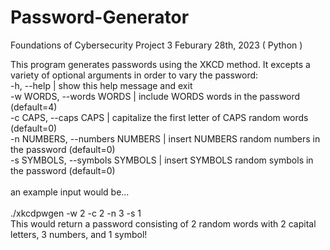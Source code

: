 # Password-Generator

Foundations of Cybersecurity Project 3
Feburary 28th, 2023
( Python )

This program generates passwords using the XKCD method. It excepts a variety of optional arguments in order to vary the password: <br> 
-h, --help  |                   show this help message and exit <br> 
-w WORDS, --words WORDS  |       include WORDS words in the password (default=4) <br> 
-c CAPS, --caps CAPS  |          capitalize the first letter of CAPS random words (default=0) <br> 
-n NUMBERS, --numbers NUMBERS |  insert NUMBERS random numbers in the password (default=0) <br> 
-s SYMBOLS, --symbols SYMBOLS |  insert SYMBOLS random symbols in the password (default=0) <br> 
<br> 
an example input would be... <br> 
<br> 
./xkcdpwgen -w 2 -c 2 -n 3 -s 1 <br> 
This would return a password consisting of 2 random words with 2 capital letters, 3 numbers, and 1 symbol!
